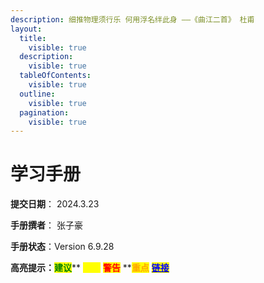 ```yaml
---
description: 细推物理须行乐 何用浮名绊此身 ——《曲江二首》 杜甫
layout:
  title:
    visible: true
  description:
    visible: true
  tableOfContents:
    visible: true
  outline:
    visible: true
  pagination:
    visible: true
---
```


# 学习手册

**提交日期**： 2024.3.23

**手册撰者**： 张子豪

**手册状态**：Version 6.9.28

**高亮提示：**<mark style="color:green;">**建议**</mark>** **<mark style="color:yellow;">**提示**</mark>** **<mark style="color:red;">**警告**</mark>** **<mark style="color:orange;">**重点**</mark> [<mark style="color:blue;">**链接**</mark>](0.-linux-commands/1.2-wen-jian-guan-li-lei-ming-ling.md#lian-jie)
